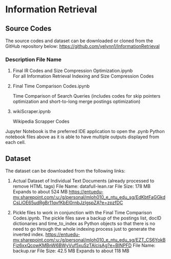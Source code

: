 # Information Retrieval

## Source Codes
The source codes and dataset can be downloaded or cloned from the GitHub repository below:
https://github.com/yelynn1/InformationRetrieval

### Description	File Name
1) Final IR Codes and Size Compression Optimization.ipynb  
For all Information Retrieval Indexing and Size Compression Codes

2) Final Time Comparison Codes.ipynb

   Time Comparison of Search Queries (includes codes for skip pointers optimization and short-to-long merge postings optimization)
 
3) wikiScraper.ipynb

   Wikipedia Scrapper Codes

Jupyter Notebook is the preferred IDE application to open the .pynb Python notebook files above as it is able to have multiple outputs displayed from each cell.

## Dataset
The dataset can be downloaded from the following links:
1) Actual Dataset of Individual Text Documents (already processed to remove HTML tags)
   File Name: datafull-lean.rar
   File Size: 178 MB
   Expands to about 524 MB
   https://entuedu-my.sharepoint.com/:u:/g/personal/mloh010_e_ntu_edu_sg/EdKbtFaGGkdCsLiOE65udRgBr11qvfKbEI0rnbJzIgspZA?e=zpzfDC

2) Pickle files to work in conjunction with the Final Time Comparison Codes.ipynb.
   The pickle files save a backup of the postings list, docID dictionaries and time_to_index as Python objects so that there is no need    to go through the whole indexing process just to generate the inverted index.
   https://entuedu-my.sharepoint.com/:u:/g/personal/mloh010_e_ntu_edu_sg/EZT_CS6YokBFjz6xxQcowKMBnW6BWyVuf5xuSzTAlcisAg?e=BINPFD
   File Name: backup.rar 
   File Size: 42.5 MB
   Expands to about 118 MB
